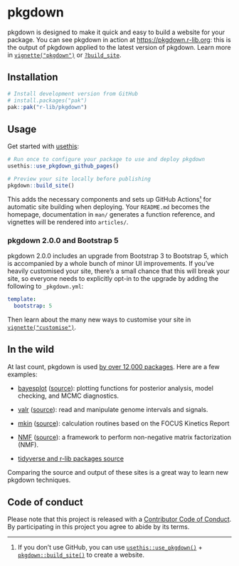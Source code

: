 # pkgdown

pkgdown is designed to make it quick and easy to build a website for
your package. You can see pkgdown in action at
<https://pkgdown.r-lib.org>: this is the output of pkgdown applied to
the latest version of pkgdown. Learn more in
[`vignette("pkgdown")`](https://pkgdown.r-lib.org/dev/articles/pkgdown.md)
or
[`?build_site`](https://pkgdown.r-lib.org/dev/reference/build_site.md).

## Installation

``` r
# Install development version from GitHub
# install.packages("pak")
pak::pak("r-lib/pkgdown")
```

## Usage

Get started with [usethis](https://usethis.r-lib.org/):

``` r
# Run once to configure your package to use and deploy pkgdown
usethis::use_pkgdown_github_pages()
```

``` r
# Preview your site locally before publishing
pkgdown::build_site()
```

This adds the necessary components and sets up GitHub Actions[¹](#fn1)
for automatic site building when deploying. Your `README.md` becomes the
homepage, documentation in `man/` generates a function reference, and
vignettes will be rendered into `articles/`.

### pkgdown 2.0.0 and Bootstrap 5

pkgdown 2.0.0 includes an upgrade from Bootstrap 3 to Bootstrap 5, which
is accompanied by a whole bunch of minor UI improvements. If you’ve
heavily customised your site, there’s a small chance that this will
break your site, so everyone needs to explicitly opt-in to the upgrade
by adding the following to `_pkgdown.yml`:

``` yaml
template:
  bootstrap: 5
```

Then learn about the many new ways to customise your site in
[`vignette("customise")`](https://pkgdown.r-lib.org/dev/articles/customise.md).

## In the wild

At last count, pkgdown is used [by over 12,000
packages](https://github.com/search?q=path%3A_pkgdown.yml+language%3AYAML&type=code&l=YAML).
Here are a few examples:

- [bayesplot](http://mc-stan.org/bayesplot/index.md)
  ([source](https://github.com/stan-dev/bayesplot/tree/gh-pages)):
  plotting functions for posterior analysis, model checking, and MCMC
  diagnostics.

- [valr](https://rnabioco.github.io/valr/)
  ([source](https://github.com/rnabioco/valr)): read and manipulate
  genome intervals and signals.

- [mkin](https://pkgdown.jrwb.de/mkin/)
  ([source](https://github.com/jranke/mkin)): calculation routines based
  on the FOCUS Kinetics Report

- [NMF](http://renozao.github.io/NMF/master/index.md)
  ([source](https://github.com/renozao/NMF)): a framework to perform
  non-negative matrix factorization (NMF).

- [tidyverse and r-lib packages
  source](https://github.com/search?q=path%3A%22_pkgdown.yml%22+AND+%28org%3Atidyverse+OR+org%3Ar-lib%29&type=code)

Comparing the source and output of these sites is a great way to learn
new pkgdown techniques.

## Code of conduct

Please note that this project is released with a [Contributor Code of
Conduct](https://pkgdown.r-lib.org/CODE_OF_CONDUCT.html). By
participating in this project you agree to abide by its terms.

------------------------------------------------------------------------

1.  If you don’t use GitHub, you can use
    [`usethis::use_pkgdown()`](https://usethis.r-lib.org/reference/use_pkgdown.html) +
    [`pkgdown::build_site()`](https://pkgdown.r-lib.org/dev/reference/build_site.md)
    to create a website.
